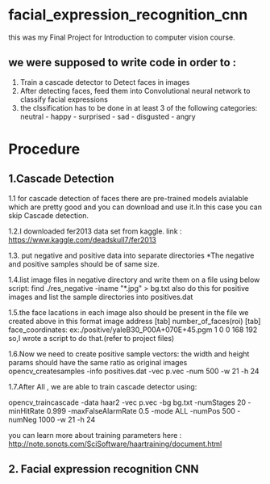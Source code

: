 # facial_expression_recognition_cnn
this was my Final Project for Introduction to computer vision course.
## we were supposed to write code in order to :
1. Train a cascade detector to Detect faces in images
2. After detecting faces, feed them into Convolutional neural network to classify facial expressions
3. the clssification has to be done in at least 3 of the following categories:
neutral - happy - surprised - sad - disgusted - angry
# Procedure
## 1.Cascade Detection
1.1 for cascade detection of faces there are pre-trained models avialable which are pretty good and you can download and use it.In this case you can skip Cascade detection.

1.2.I downloaded fer2013 data set from kaggle. link : https://www.kaggle.com/deadskull7/fer2013

1.3. put negative and positive data into separate directories
	*The negative and positive samples should be of 
	same size.
  
1.4.list image files in negative directory and write them on a file using below script:
find ./res_negative -iname "*.jpg" > bg.txt
also do this for positive images and list the sample directories into positives.dat

1.5.the face lacations in each image also should be present in the file we created above in this format
image address [tab] number_of_faces(roi) [tab] face_coordinates:
ex:./positive/yaleB30_P00A+070E+45.pgm	1	0 0 168 192
so,I wrote a script to do that.(refer to project files)

1.6.Now we need to create positive sample vectors:
the width and height params should have the same ratio as original images
	opencv_createsamples -info positives.dat -vec p.vec -num 500 -w 21 -h 24
 
 1.7.After All , we are able to train cascade detector using:

opencv_traincascade -data haar2 -vec p.vec -bg bg.txt -numStages 20 -minHitRate 0.999 -maxFalseAlarmRate 0.5 -mode ALL -numPos 500 -numNeg 1000 -w 21 -h 24

you can learn more about training parameters here : http://note.sonots.com/SciSoftware/haartraining/document.html
## 2. Facial expression recognition CNN
